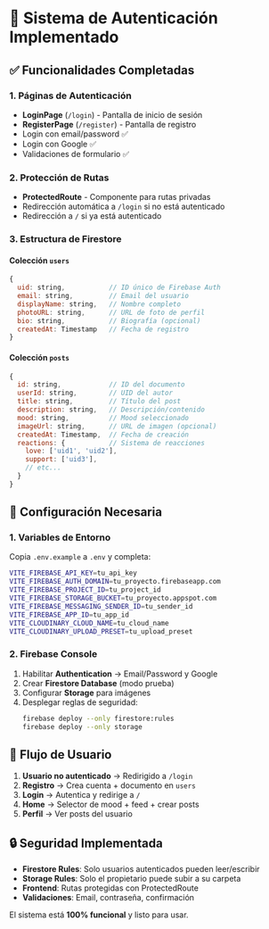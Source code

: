 # 🔐 Sistema de Autenticación Implementado

## ✅ **Funcionalidades Completadas**

### 1. **Páginas de Autenticación**
- **LoginPage** (`/login`) - Pantalla de inicio de sesión
- **RegisterPage** (`/register`) - Pantalla de registro
- Login con email/password ✅
- Login con Google ✅
- Validaciones de formulario ✅

### 2. **Protección de Rutas**
- **ProtectedRoute** - Componente para rutas privadas
- Redirección automática a `/login` si no está autenticado
- Redirección a `/` si ya está autenticado

### 3. **Estructura de Firestore**

#### Colección `users`
```javascript
{
  uid: string,           // ID único de Firebase Auth
  email: string,         // Email del usuario
  displayName: string,   // Nombre completo
  photoURL: string,      // URL de foto de perfil
  bio: string,           // Biografía (opcional)
  createdAt: Timestamp   // Fecha de registro
}
```

#### Colección `posts`
```javascript
{
  id: string,            // ID del documento
  userId: string,        // UID del autor
  title: string,         // Título del post
  description: string,   // Descripción/contenido
  mood: string,          // Mood seleccionado
  imageUrl: string,      // URL de imagen (opcional)
  createdAt: Timestamp,  // Fecha de creación
  reactions: {           // Sistema de reacciones
    love: ['uid1', 'uid2'],
    support: ['uid3'],
    // etc...
  }
}
```

## 🚀 **Configuración Necesaria**

### 1. Variables de Entorno
Copia `.env.example` a `.env` y completa:
```bash
VITE_FIREBASE_API_KEY=tu_api_key
VITE_FIREBASE_AUTH_DOMAIN=tu_proyecto.firebaseapp.com
VITE_FIREBASE_PROJECT_ID=tu_project_id
VITE_FIREBASE_STORAGE_BUCKET=tu_proyecto.appspot.com
VITE_FIREBASE_MESSAGING_SENDER_ID=tu_sender_id
VITE_FIREBASE_APP_ID=tu_app_id
VITE_CLOUDINARY_CLOUD_NAME=tu_cloud_name
VITE_CLOUDINARY_UPLOAD_PRESET=tu_upload_preset
```

### 2. Firebase Console
1. Habilitar **Authentication** → Email/Password y Google
2. Crear **Firestore Database** (modo prueba)
3. Configurar **Storage** para imágenes
4. Desplegar reglas de seguridad:
   ```bash
   firebase deploy --only firestore:rules
   firebase deploy --only storage
   ```

## 🎯 **Flujo de Usuario**

1. **Usuario no autenticado** → Redirigido a `/login`
2. **Registro** → Crea cuenta + documento en `users`
3. **Login** → Autentica y redirige a `/`
4. **Home** → Selector de mood + feed + crear posts
5. **Perfil** → Ver posts del usuario

## 🔒 **Seguridad Implementada**

- **Firestore Rules**: Solo usuarios autenticados pueden leer/escribir
- **Storage Rules**: Solo el propietario puede subir a su carpeta
- **Frontend**: Rutas protegidas con ProtectedRoute
- **Validaciones**: Email, contraseña, confirmación

El sistema está **100% funcional** y listo para usar.